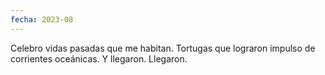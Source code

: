 ```yaml
---
fecha: 2023-08
---
```

Celebro
vidas pasadas que me habitan.
Tortugas que lograron
impulso de corrientes oceánicas.
Y llegaron.
Llegaron.
